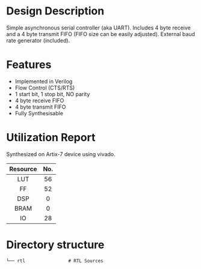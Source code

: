 # Design Description

Simple asynchronous serial controller (aka UART). Includes 4 byte receive and a 4 byte transmit FIFO (FIFO size can be easily adjusted). External baud rate generator (included).

# Features

- Implemented in Verilog
- Flow Control (CTS/RTS)
- 1 start bit, 1 stop bit, NO parity
- 4 byte receive FIFO
- 4 byte transmit FIFO
- Fully Synthesisable

# Utilization Report
Synthesized on Artix-7 device using vivado.

|Resource| No.|
|:---:|:---:|
|LUT|56|
|FF|52|
|DSP|0|
|BRAM|0|
|IO|28|

# Directory structure

    └── rtl                # RTL Sources
